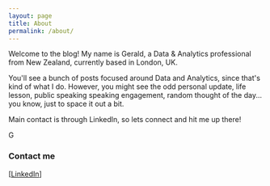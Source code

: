 ```yaml
---
layout: page
title: About
permalink: /about/
---
```


Welcome to the blog! My name is Gerald, a Data & Analytics professional from New Zealand, currently based in London, UK.

You'll see a bunch of posts focused around Data and Analytics, since that's kind of what I do. However, you might see the odd personal update, life lesson, public speaking speaking engagement, random thought of the day... you know, just to space it out a bit.

Main contact is through LinkedIn, so lets connect and hit me up there!

G

### Contact me

[<a href="https://www.linkedin.com/in/geraldchartley/">LinkedIn</a>]